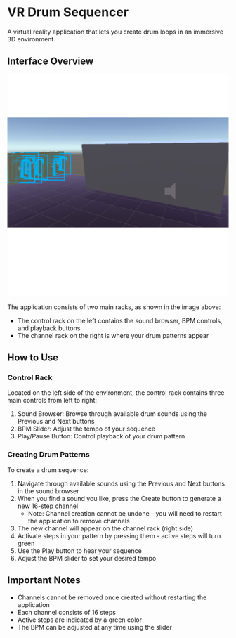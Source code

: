 # VR Drum Sequencer

A virtual reality application that lets you create drum loops in an immersive 3D environment.

## Interface Overview

![VR Drum Sequencer Interface](Screenshot.png)

The application consists of two main racks, as shown in the image above:
- The control rack on the left contains the sound browser, BPM controls, and playback buttons
- The channel rack on the right is where your drum patterns appear

## How to Use

### Control Rack
Located on the left side of the environment, the control rack contains three main controls from left to right:

1. Sound Browser: Browse through available drum sounds using the Previous and Next buttons
2. BPM Slider: Adjust the tempo of your sequence
3. Play/Pause Button: Control playback of your drum pattern

### Creating Drum Patterns

To create a drum sequence:

1. Navigate through available sounds using the Previous and Next buttons in the sound browser
2. When you find a sound you like, press the Create button to generate a new 16-step channel
   - Note: Channel creation cannot be undone - you will need to restart the application to remove channels
3. The new channel will appear on the channel rack (right side)
4. Activate steps in your pattern by pressing them - active steps will turn green
5. Use the Play button to hear your sequence
6. Adjust the BPM slider to set your desired tempo

## Important Notes

- Channels cannot be removed once created without restarting the application
- Each channel consists of 16 steps
- Active steps are indicated by a green color
- The BPM can be adjusted at any time using the slider
